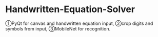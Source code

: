# Handwritten-Equation-Solver
①PyQt for canvas and handwritten equation input, ②crop digits and symbols from input, ③MobileNet for recognition.
